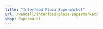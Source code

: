 ```yaml
---
title: "Interfood Plaza Supermarket"
url: /wendell/interfood-plaza-supermarket/
shop: Supermarkt
---
```

